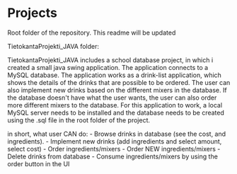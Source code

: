 # Projects
Root folder of the repository.
This readme will be updated

TietokantaProjekti_JAVA folder:

TietokantaProjekti_JAVA includes a school database project, in which i created a small java swing application.
The application connects to a MySQL database. The application works as a drink-list application, 
which shows the details of the drinks that are possible to be ordered. The user can also implement new drinks based on the
different mixers in the database. If the database doesn't have what the user wants, the user can also order more different mixers
to the database. For this application to work, a local MySQL server needs to be installed and the database needs to be created using the
.sql file in the root folder of the project.

in short, what user CAN do:
	- Browse drinks in database (see the cost, and ingredients).
	- Implement new drinks (add ingredients and select amount, select cost)
	- Order ingredients/mixers
	- Order NEW ingredients/mixers
	- Delete drinks from database
	- Consume ingredients/mixers by using the order button in the UI
	